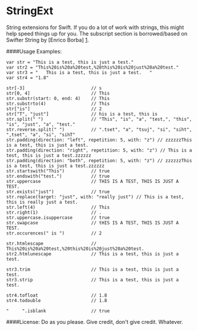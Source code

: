 # StringExt
String extensions for Swift. If you do a lot of work with strings, this might help speed things up for you. The subscript section is borrowed/based on Swifter String by [Enrico Borba] [1].

[1]: https://github.com/enricozb        "Enrico Borba"

####Usage Examples:

	var str = "This is a test, this is just a test."
	var str2 = "This%20is%20a%20test,%20this%20is%20just%20a%20test."
	var str3 = "   This is a test, this is just a test.   "
	var str4 = "1.8"
	
	str[-3] 						// s
	str[0, 4] 						// This
	str.substr(start: 0, end: 4)	// This
	str.substrto(4)					// This
	str["is"] 						// 2
	str["T", "just"]				// his is a test, this is 
	str.split(" ")					// "This", "is", "a", "test,", "this", "is", "just", "a", "test."
	str.reverse.split(" ") 			// ".tset", "a", "tsuj", "si", "siht", ",tset", "a", "si", "sihT"
	str.padding(direction: "left", repetition: 5, with: "z") // zzzzzzThis is a test, this is just a test.
	str.padding(direction: "right", repetition: 5, with: "z") // This is a test, this is just a test.zzzzzz
	str.padding(direction: "both", repetition: 5, with: "z") // zzzzzzThis is a test, this is just a test.zzzzzz
	str.startswith("This")			// true
	str.endswith("test.")			// true
	str.uppercase					// THIS IS A TEST, THIS IS JUST A TEST.
	str.exists("just")				// true
	str.replace(target: "just", with: "really just") // This is a test, this is really just a test.
	str.left(4)						// This
	str.right(1)					// .
	str.uppercase.isuppercase		// true
	str.swapcase					// tHIS IS A TEST, THIS IS JUST A TEST.
	str.occurences(" is ")			// 2
	
	str.htmlescape					// This%20is%20a%20test,%20this%20is%20just%20a%20test.
	str2.htmlunescape				// This is a test, this is just a test.
	
	str3.trim						// This is a test, this is just a test.
	str3.strip						// This is a test, this is just a test.
	
	str4.tofloat					// 1.8
	str4.todouble					// 1.8
	
	"     ".isblank					// true
	
####License:
Do as you please.  Give credit, don't give credit.  Whatever.